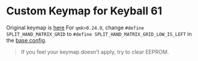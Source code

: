 # Custom Keymap for Keyball 61

Original keymap is [here](https://github.com/Yowkees/keyball)
For `qmk>0.24.0`, change `#define SPLIT_HAND_MATRIX_GRID` to `#define SPLIT_HAND_MATRIX_GRID_LOW_IS_LEFT` in the [base config](https://github.com/Yowkees/keyball/blob/main/qmk_firmware/keyboards/keyball/keyball61/config.h).
> If you feel your keymap doesn't apply, try to clear EEPROM.
